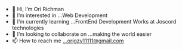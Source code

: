 - 👋 Hi, I’m Ori Richman 
- 👀 I’m interested in ...Web Development
- 🌱 I’m currently learning ...FrontEnd Development
Works at Joscord technologies 
- 💞️ I’m looking to collaborate on ...making the world easier
- 📫 How to reach me ...origzy11111@gmail.com

<!---
Rigzyu/Rigzyu is a ✨ special ✨ repository because its `README.md` (this file) appears on your GitHub profile.
You can click the Preview link to take a look at your changes.
--->
